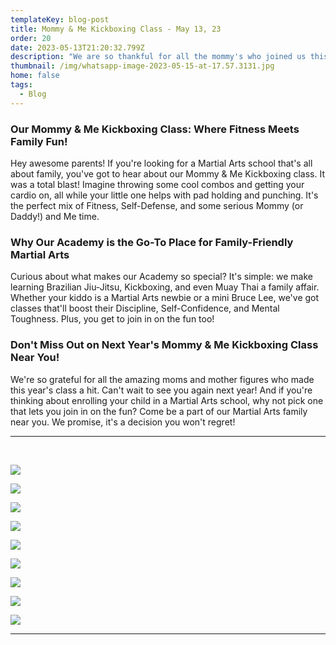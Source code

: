 ```yaml
---
templateKey: blog-post
title: Mommy & Me Kickboxing Class - May 13, 23
order: 20
date: 2023-05-13T21:20:32.799Z
description: "We are so thankful for all the mommy's who joined us this year! "
thumbnail: /img/whatsapp-image-2023-05-15-at-17.57.3131.jpg
home: false
tags:
  - Blog
---
```

### Our Mommy & Me Kickboxing Class: Where Fitness Meets Family Fun!

Hey awesome parents! If you're looking for a Martial Arts school that's all about family, you've got to hear about our Mommy & Me Kickboxing class. It was a total blast! Imagine throwing some cool combos and getting your cardio on, all while your little one helps with pad holding and punching. It's the perfect mix of Fitness, Self-Defense, and some serious Mommy (or Daddy!) and Me time.

### Why Our Academy is the Go-To Place for Family-Friendly Martial Arts

Curious about what makes our Academy so special? It's simple: we make learning Brazilian Jiu-Jitsu, Kickboxing, and even Muay Thai a family affair. Whether your kiddo is a Martial Arts newbie or a mini Bruce Lee, we've got classes that'll boost their Discipline, Self-Confidence, and Mental Toughness. Plus, you get to join in on the fun too!

### Don't Miss Out on Next Year's Mommy & Me Kickboxing Class Near You!

We're so grateful for all the amazing moms and mother figures who made this year's class a hit. Can't wait to see you again next year! And if you're thinking about enrolling your child in a Martial Arts school, why not pick one that lets you join in on the fun? Come be a part of our Martial Arts family near you. We promise, it's a decision you won't regret!

- - -

<br>

![](/img/whatsapp-image-2023-05-15-at-17.54.5788.jpg)

![](/img/whatsapp-image-2023-05-15-at-17.55.03212.jpg)

![](/img/whatsapp-image-2023-05-15-at-17.55.032.jpg)

![](/img/whatsapp-image-2023-05-15-at-17.54.423.jpg)

![](/img/whatsapp-image-2023-05-15-at-17.55.0344.jpg)

![](/img/whatsapp-image-2023-05-15-at-17.55.03.jpg)

![](/img/whatsapp-image-2023-05-15-at-17.54.15.jpg)

![](/img/whatsapp-image-2023-05-15-at-17.54.567.jpg)

![](/img/whatsapp-image-2023-05-15-at-17.56.49.jpg)

- - -